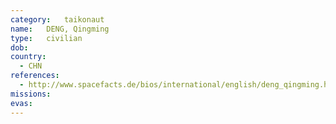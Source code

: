 ```yaml
---
category:	taikonaut
name:	DENG, Qingming
type:	civilian
dob:	
country:
  - CHN
references:
  - http://www.spacefacts.de/bios/international/english/deng_qingming.htm
missions:
evas:
---
```

